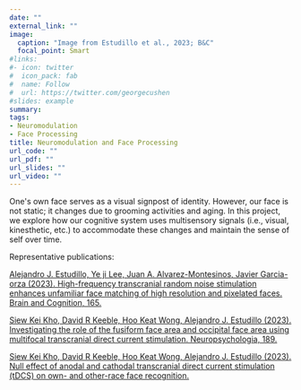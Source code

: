 ```yaml
---
date: ""
external_link: ""
image:
  caption: "Image from Estudillo et al., 2023; B&C"
  focal_point: Smart
#links:
#- icon: twitter
#  icon_pack: fab
#  name: Follow
#  url: https://twitter.com/georgecushen
#slides: example
summary: 
tags:
- Neuromodulation
- Face Processing
title: Neuromodulation and Face Processing
url_code: ""
url_pdf: ""
url_slides: ""
url_video: ""
---
```


One's own face serves as a visual signpost of identity. However, our face is not static; it changes due to grooming activities and aging. In this project, we explore how our cognitive system uses multisensory signals (i.e., visual, kinesthetic, etc.) to accommodate these changes and maintain the sense of self over time.

Representative publications:

[Alejandro J. Estudillo, Ye ji Lee, Juan A. Alvarez-Montesinos, Javier Garcia-orza (2023). High-frequency transcranial random noise stimulation enhances unfamiliar face matching of high resolution and pixelated faces. Brain and Cognition, 165.](https://alejandro-estudillo.netlify.app/publication/estudillo-lee-et-al.-2023/)

[Siew Kei Kho, David R Keeble, Hoo Keat Wong, Alejandro J. Estudillo (2023). Investigating the role of the fusiform face area and occipital face area using multifocal transcranial direct current stimulation. Neuropsychologia, 189.](https://alejandro-estudillo.netlify.app/publication/kho-et-al.-2023b/)

[Siew Kei Kho, David R Keeble, Hoo Keat Wong, Alejandro J. Estudillo (2023). Null effect of anodal and cathodal transcranial direct current stimulation (tDCS) on own- and other-race face recognition.](https://alejandro-estudillo.netlify.app/publication/kho-et-al.-2023/)

